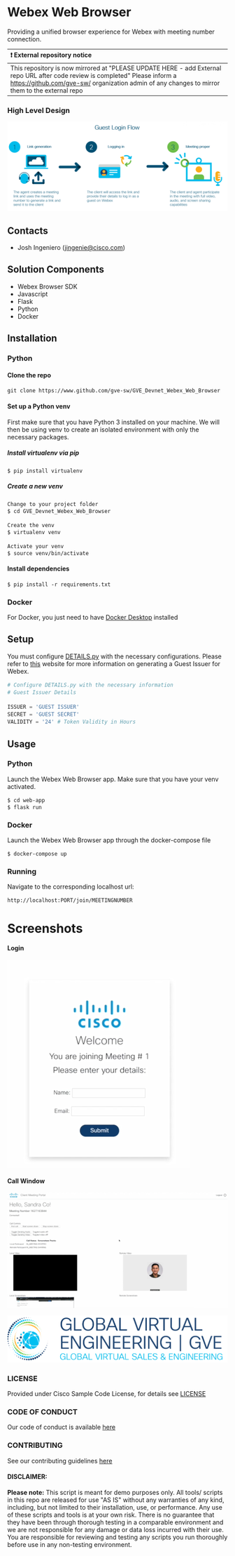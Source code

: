 # Webex Web Browser
Providing a unified browser experience for Webex with meeting number connection.

| :exclamation:  External repository notice   |
|:---------------------------|
| This repository is now mirrored at "PLEASE UPDATE HERE - add External repo URL after code review is completed"  Please inform a https://github.com/gve-sw/ organization admin of any changes to mirror them to the external repo |

### High Level Design
![alt text](IMAGES/workflow.png)

## Contacts
* Josh Ingeniero (jingenie@cisco.com)

## Solution Components
* Webex Browser SDK
* Javascript
* Flask
* Python
* Docker

## Installation
### Python
#### Clone the repo
```console
git clone https://www.github.com/gve-sw/GVE_Devnet_Webex_Web_Browser
```

#### Set up a Python venv
First make sure that you have Python 3 installed on your machine. We will then be using venv to create
an isolated environment with only the necessary packages.

##### Install virtualenv via pip
```
$ pip install virtualenv
```

##### Create a new venv
```
Change to your project folder
$ cd GVE_Devnet_Webex_Web_Browser

Create the venv
$ virtualenv venv

Activate your venv
$ source venv/bin/activate
```

#### Install dependencies
```
$ pip install -r requirements.txt
```

### Docker
For Docker, you just need to have [Docker Desktop](https://www.docker.com/products/docker-desktop) installed



## Setup
You must configure [DETAILS.py](web-app/DETAILS.py) with the necessary configurations.
Please refer to [this](https://developer.webex.com/docs/guest-issuer) website for more information on 
generating a Guest Issuer for Webex.


```python
# Configure DETAILS.py with the necessary information
# Guest Issuer Details

ISSUER = 'GUEST ISSUER'
SECRET = 'GUEST SECRET'
VALIDITY = '24' # Token Validity in Hours

```



## Usage

### Python

Launch the Webex Web Browser app. Make sure that you have your venv activated.
```commandline
$ cd web-app
$ flask run
```
### Docker
Launch the Webex Web Browser app through the docker-compose file
```commandline
$ docker-compose up
```


### Running
Navigate to the corresponding localhost url:
```commandline
http://localhost:PORT/join/MEETINGNUMBER
```






# Screenshots

#### Login
![Image of login](IMAGES/details.png)
#### Call Window
![Image of meeting window](IMAGES/meeting.png)

![Logo](IMAGES/0image.png)

### LICENSE

Provided under Cisco Sample Code License, for details see [LICENSE](LICENSE.md)

### CODE OF CONDUCT

Our code of conduct is available [here](CODE_OF_CONDUCT.md)

### CONTRIBUTING

See our contributing guidelines [here](CONTRIBUTING.md)

#### DISCLAIMER:
<b>Please note:</b> This script is meant for demo purposes only. All tools/ scripts in this repo are released for use "AS IS" without any warranties of any kind, including, but not limited to their installation, use, or performance. Any use of these scripts and tools is at your own risk. There is no guarantee that they have been through thorough testing in a comparable environment and we are not responsible for any damage or data loss incurred with their use.
You are responsible for reviewing and testing any scripts you run thoroughly before use in any non-testing environment.